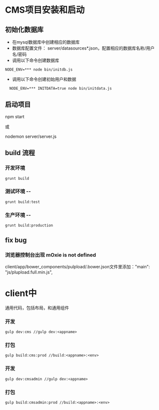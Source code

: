 # CMS项目安装和启动

## 初始化数据库
 
- 在mysql数据库中创建相应的数据库
- 数据库配置文件： server/datasources*.json，配置相应的数据库名称/用户名/密码
- 调用以下命令创建数据库
``` 
NODE_ENV=*** node bin/initdb.js
``` 
- 调用以下命令创建初始用户和数据
```
  NODE_ENV=*** INITDATA=true node bin/initdata.js
```

## 启动项目

npm start

或

nodemon server/server.js



## build 流程

### 开发环境
```
grunt build
```

### 测试环境 --
```
grunt build:test
```

### 生产环境 -- 
```
grunt build:production
```


## fix bug

### 浏览器控制台出现 mOxie is not defined

client/app/bower_components/pulpload/.bower.json文件里添加："main": "js/plupload.full.min.js",


# client中
通用代码，包括布局，和通用组件


### 开发
```
gulp dev:cms //gulp dev:<appname>
```

### 打包
```
gulp build:cms:prod //build:<appname>:<env>
```


### 开发
```
gulp dev:cmsadmin //gulp dev:<appname>
```

### 打包
```
gulp build:cmsadmin:prod //build:<appname>:<env>
```